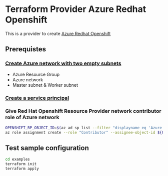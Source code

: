# Terraform Provider Azure Redhat Openshift

This is a provider to create [Azure Redhat Openshift](https://docs.microsoft.com/en-us/azure/openshift/)


## Prerequistes


### [Create Azure network with two empty subnets](https://docs.microsoft.com/en-us/azure/openshift/tutorial-create-cluster#create-a-virtual-network-containing-two-empty-subnets)
* Azure Resource Group
* Azure network
* Master subnet & Worker subnet

### [Create a service principal](https://docs.microsoft.com/en-us/azure/openshift/howto-create-service-principal?pivots=aro-azurecli)

### Give Red Hat Openshift Resource Provider network contributor role of Azure network

```bash
OPENSHIFT_RP_OBJECT_ID=$(az ad sp list --filter "displayname eq 'Azure Red Hat OpenShift RP'" --query "[?appDisplayName=='Azure Red Hat OpenShift RP'].objectId" --only-show-errors --output tsv)
az role assignment create --role "Contributor" --assignee-object-id ${OPENSHIFT_RP_OBJECT_ID} --scope [NETWORK_ID]
```

## Test sample configuration

```bash
cd examples
terraform init
terraform apply
```